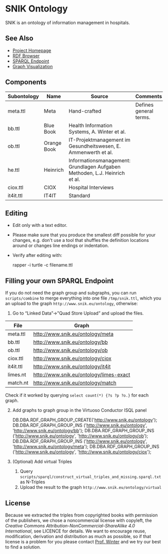 # SNIK Ontology

SNIK is an ontology of information management in hospitals.

## See Also

* [Project Homepage](https://www.snik.eu/)
* [RDF Browser](https://www.snik.eu/ontology)
* [SPARQL Endpoint](https://www.snik.eu/sparql)
* [Graph Visualization](https://www.snik.eu/graph)

## Components

| Subontology | Name | Source | Comments |
|---|---|-----|---|
|meta.ttl	|Meta	| Hand-crafted |	Defines general terms. |
|bb.ttl		|Blue Book | Health Information Systems, A. Winter et al. |
|ob.ttl		|Orange Book |IT-Projektmanagement im Gesundheitswesen, E. Ammenwerth et al. ||
|he.ttl	|  Heinrich| Informationsmanagement: Grundlagen Aufgaben Methoden, L.J. Heinrich et al. ||
|ciox.ttl	| CIOX | Hospital Interviews ||
|it4it.ttl	| IT4IT | Standard||

## Editing

* Edit only with a text editor.
* Please make sure that you produce the smallest diff possible for your changes, e.g. don't use a tool that shuffles the definition locations around or changes line endings or indentation.
* Verify after editing with:
    
    rapper -i turtle -c filename.ttl

## Filling your own SPARQL Endpoint
If you do not need the graph group and subgraphs, you can run `scripts/combine` to merge everything into one file `/tmp/snik.ttl`, which you an upload to the graph `http://www.snik.eu/ontology`, otherwise:

1. Go to “Linked Data”->"Quad Store Upload” and upload the files.

|File| Graph|
|---|----|
|meta.ttl	|http://www.snik.eu/ontology/meta|
|bb.ttl 	|http://www.snik.eu/ontology/bb|
|ob.ttl 	|http://www.snik.eu/ontology/ob|
|ciox.ttl   |http://www.snik.eu/ontology/ciox|
|it4it.ttl   |http://www.snik.eu/ontology/it4it|
|limes.nt   |http://www.snik.eu/ontology/limes-exact|
|match.nt   |http://www.snik.eu/ontology/match|

Check if it worked by querying `select count(*) {?s ?p ?o.}` for each graph.

2. Add graphs to graph group in the Virtuoso Conductor ISQL panel

	DB.DBA.RDF_GRAPH_GROUP_CREATE('http://www.snik.eu/ontology');
    DB.DBA.RDF_GRAPH_GROUP_INS ('http://www.snik.eu/ontology', 'http://www.snik.eu/ontology/bb');
    DB.DBA.RDF_GRAPH_GROUP_INS ('http://www.snik.eu/ontology', 'http://www.snik.eu/ontology/ob');
    DB.DBA.RDF_GRAPH_GROUP_INS ('http://www.snik.eu/ontology', 'http://www.snik.eu/ontology/meta');
    DB.DBA.RDF_GRAPH_GROUP_INS ('http://www.snik.eu/ontology', 'http://www.snik.eu/ontology/ciox');

3. (Optional) Add virtual Triples
   1. Query `scripts/sparql/construct_virtual_triples_and_missing.sparql.txt` as N-Triples
   2. Upload the result to the graph `http://www.snik.eu/ontology/virtual`

## License
Because we extracted the triples from copyrighted books with permission of the publishers, we chose a noncommercial license with copyleft, the *Creative Commons Attribution-NonCommercial-ShareAlike 4.0 International*, see LICENCE for details.
We want to encourage reuse, modification, derivation and distribution as much as possible, so if that license is a problem for you please contact [Prof. Winter](www.people.imise.uni-leipzig.de/alfred.winter) and we try our best to find a solution.
